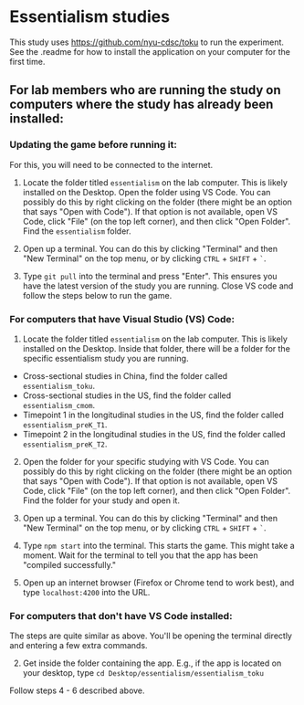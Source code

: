 # Essentialism studies 

This study uses https://github.com/nyu-cdsc/toku to run the experiment. See the .readme for how to install the application on your computer for the first time. 

## For lab members who are running the study on computers where the study has already been installed:

### Updating the game before running it:
For this, you will need to be connected to the internet. 

1) Locate the folder titled `essentialism` on the lab computer. This is likely installed on the Desktop. Open the folder using VS Code. You can possibly do this by right clicking on the folder (there might be an option that says "Open with Code"). If that option is not available, open VS Code, click "File" (on the top left corner), and then click "Open Folder". Find the `essentialism` folder.

2) Open up a terminal. You can do this by clicking "Terminal" and then "New Terminal" on the top menu, or by clicking `CTRL` + `SHIFT` + `` ` ``. 

3) Type `git pull` into the terminal and press "Enter". This ensures you have the latest version of the study you are running. Close VS code and follow the steps below to run the game. 

### For computers that have Visual Studio (VS) Code: 
1) Locate the folder titled `essentialism` on the lab computer. This is likely installed on the Desktop. Inside that folder, there will be a folder for the specific essentialism study you are running. 

 - Cross-sectional studies in China, find the folder called `essentialism_toku`. 
 - Cross-sectional studies in the US, find the folder called `essentialism_cmom`.
 - Timepoint 1 in the longitudinal studies in the US, find the folder called `essentialism_preK_T1`.
 - Timepoint 2 in the longitudinal studies in the US, find the folder called `essentialism_preK_T2`.

2) Open the folder for your specific studying with VS Code. You can possibly do this by right clicking on the folder (there might be an option that says "Open with Code"). If that option is not available, open VS Code, click "File" (on the top left corner), and then click "Open Folder". Find the folder for your study and open it. 

3) Open up a terminal. You can do this by clicking "Terminal" and then "New Terminal" on the top menu, or by clicking `CTRL` + `SHIFT` + `` ` ``. 

4) Type `npm start` into the terminal. This starts the game. This might take a moment. Wait for the terminal to tell you that the app has been "compiled successfully."

5) Open up an internet browser (Firefox or Chrome tend to work best), and type `localhost:4200` into the URL. 

### For computers that don't have VS Code installed:
The steps are quite similar as above. You'll be opening the terminal directly and entering a few extra commands. 

2) Get inside the folder containing the app. E.g., if the app is located on your desktop, type `cd Desktop/essentialism/essentialism_toku`

Follow steps 4 - 6 described above. 
